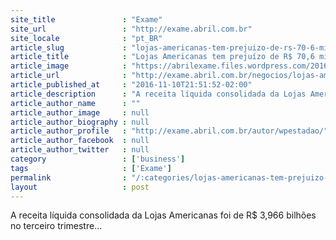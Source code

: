 ```yaml
---
site_title               : "Exame"
site_url                 : "http://exame.abril.com.br"
site_locale              : "pt_BR"
article_slug             : "lojas-americanas-tem-prejuizo-de-rs-70-6-milhoes-no-3o-trimestre"
article_title            : "Lojas Americanas tem prejuízo de R$ 70,6 milhões no 3º trimestre"
article_image            : "https://abrilexame.files.wordpress.com/2016/09/size_960_16_9_lojas-americanas-460-310a-jpg7.jpg?quality=70&strip=all&w=960"
article_url              : "http://exame.abril.com.br/negocios/lojas-americanas-tem-prejuizo-de-r-706-milhoes-no-3o-trimestre/"
article_published_at     : "2016-11-10T21:51:52-02:00"
article_description      : "A receita líquida consolidada da Lojas Americanas foi de R$ 3,966 bilhões no terceiro trimestre..."
article_author_name      : ""
article_author_image     : null
article_author_biography : null
article_author_profile   : "http://exame.abril.com.br/autor/wpestadao/"
article_author_facebook  : null
article_author_twitter   : null
category                 : ['business']
tags                     : ['Exame']
permalink                : "/:categories/lojas-americanas-tem-prejuizo-de-rs-70-6-milhoes-no-3o-trimestre/"
layout                   : post
---
```


A receita líquida consolidada da Lojas Americanas foi de R$ 3,966 bilhões no terceiro trimestre...
